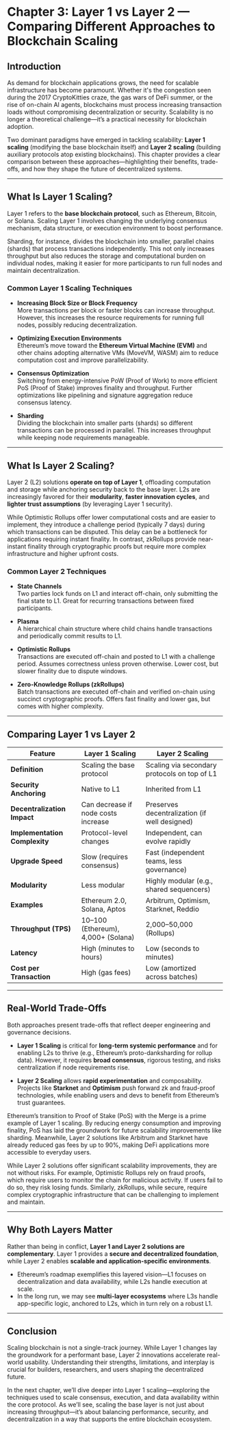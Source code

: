 # **Chapter 3: Layer 1 vs Layer 2 — Comparing Different Approaches to Blockchain Scaling**

## **Introduction**

As demand for blockchain applications grows, the need for scalable infrastructure has become paramount. Whether it's the congestion seen during the 2017 CryptoKitties craze, the gas wars of DeFi summer, or the rise of on-chain AI agents, blockchains must process increasing transaction loads without compromising decentralization or security. Scalability is no longer a theoretical challenge—it’s a practical necessity for blockchain adoption.

Two dominant paradigms have emerged in tackling scalability: **Layer 1 scaling** (modifying the base blockchain itself) and **Layer 2 scaling** (building auxiliary protocols atop existing blockchains). This chapter provides a clear comparison between these approaches—highlighting their benefits, trade-offs, and how they shape the future of decentralized systems.

---

## **What Is Layer 1 Scaling?**

Layer 1 refers to the **base blockchain protocol**, such as Ethereum, Bitcoin, or Solana. Scaling Layer 1 involves changing the underlying consensus mechanism, data structure, or execution environment to boost performance.

Sharding, for instance, divides the blockchain into smaller, parallel chains (shards) that process transactions independently. This not only increases throughput but also reduces the storage and computational burden on individual nodes, making it easier for more participants to run full nodes and maintain decentralization.

### **Common Layer 1 Scaling Techniques**

- **Increasing Block Size or Block Frequency**  
  More transactions per block or faster blocks can increase throughput. However, this increases the resource requirements for running full nodes, possibly reducing decentralization.

- **Optimizing Execution Environments**  
  Ethereum’s move toward the **Ethereum Virtual Machine (EVM)** and other chains adopting alternative VMs (MoveVM, WASM) aim to reduce computation cost and improve parallelizability.

- **Consensus Optimization**  
  Switching from energy-intensive PoW (Proof of Work) to more efficient PoS (Proof of Stake) improves finality and throughput. Further optimizations like pipelining and signature aggregation reduce consensus latency.

- **Sharding**  
  Dividing the blockchain into smaller parts (shards) so different transactions can be processed in parallel. This increases throughput while keeping node requirements manageable.

---

## **What Is Layer 2 Scaling?**

Layer 2 (L2) solutions **operate on top of Layer 1**, offloading computation and storage while anchoring security back to the base layer. L2s are increasingly favored for their **modularity**, **faster innovation cycles**, and **lighter trust assumptions** (by leveraging Layer 1 security).

While Optimistic Rollups offer lower computational costs and are easier to implement, they introduce a challenge period (typically 7 days) during which transactions can be disputed. This delay can be a bottleneck for applications requiring instant finality. In contrast, zkRollups provide near-instant finality through cryptographic proofs but require more complex infrastructure and higher upfront costs.

### **Common Layer 2 Techniques**

- **State Channels**  
  Two parties lock funds on L1 and interact off-chain, only submitting the final state to L1. Great for recurring transactions between fixed participants.

- **Plasma**  
  A hierarchical chain structure where child chains handle transactions and periodically commit results to L1.

- **Optimistic Rollups**  
  Transactions are executed off-chain and posted to L1 with a challenge period. Assumes correctness unless proven otherwise. Lower cost, but slower finality due to dispute windows.

- **Zero-Knowledge Rollups (zkRollups)**  
  Batch transactions are executed off-chain and verified on-chain using succinct cryptographic proofs. Offers fast finality and lower gas, but comes with higher complexity.

---

## **Comparing Layer 1 vs Layer 2**

| Feature                        | Layer 1 Scaling                       | Layer 2 Scaling                                 |
|-------------------------------|---------------------------------------|-------------------------------------------------|
| **Definition**                | Scaling the base protocol             | Scaling via secondary protocols on top of L1   |
| **Security Anchoring**        | Native to L1                          | Inherited from L1                              |
| **Decentralization Impact**   | Can decrease if node costs increase   | Preserves decentralization (if well designed)  |
| **Implementation Complexity** | Protocol-level changes                | Independent, can evolve rapidly                |
| **Upgrade Speed**             | Slow (requires consensus)             | Fast (independent teams, less governance)      |
| **Modularity**                | Less modular                          | Highly modular (e.g., shared sequencers)       |
| **Examples**                  | Ethereum 2.0, Solana, Aptos           | Arbitrum, Optimism, Starknet, Reddio           |
| **Throughput (TPS)**          | 10–100 (Ethereum), 4,000+ (Solana)    | 2,000–50,000 (Rollups)                         |
| **Latency**                   | High (minutes to hours)               | Low (seconds to minutes)                       |
| **Cost per Transaction**      | High (gas fees)                       | Low (amortized across batches)                 |

---

## **Real-World Trade-Offs**

Both approaches present trade-offs that reflect deeper engineering and governance decisions.

- **Layer 1 Scaling** is critical for **long-term systemic performance** and for enabling L2s to thrive (e.g., Ethereum’s proto-danksharding for rollup data). However, it requires **broad consensus**, rigorous testing, and risks centralization if node requirements rise.

- **Layer 2 Scaling** allows **rapid experimentation** and composability. Projects like **Starknet** and **Optimism** push forward zk and fraud-proof technologies, while enabling users and devs to benefit from Ethereum’s trust guarantees.

Ethereum’s transition to Proof of Stake (PoS) with the Merge is a prime example of Layer 1 scaling. By reducing energy consumption and improving finality, PoS has laid the groundwork for future scalability improvements like sharding. Meanwhile, Layer 2 solutions like Arbitrum and Starknet have already reduced gas fees by up to 90%, making DeFi applications more accessible to everyday users.

While Layer 2 solutions offer significant scalability improvements, they are not without risks. For example, Optimistic Rollups rely on fraud proofs, which require users to monitor the chain for malicious activity. If users fail to do so, they risk losing funds. Similarly, zkRollups, while secure, require complex cryptographic infrastructure that can be challenging to implement and maintain.

---

## **Why Both Layers Matter**

Rather than being in conflict, **Layer 1 and Layer 2 solutions are complementary**. Layer 1 provides a **secure and decentralized foundation**, while Layer 2 enables **scalable and application-specific environments**.

- Ethereum’s roadmap exemplifies this layered vision—L1 focuses on decentralization and data availability, while L2s handle execution at scale.
- In the long run, we may see **multi-layer ecosystems** where L3s handle app-specific logic, anchored to L2s, which in turn rely on a robust L1.

---

## **Conclusion**

Scaling blockchain is not a single-track journey. While Layer 1 changes lay the groundwork for a performant base, Layer 2 innovations accelerate real-world usability. Understanding their strengths, limitations, and interplay is crucial for builders, researchers, and users shaping the decentralized future.

In the next chapter, we’ll dive deeper into Layer 1 scaling—exploring the techniques used to scale consensus, execution, and data availability within the core protocol. As we’ll see, scaling the base layer is not just about increasing throughput—it’s about balancing performance, security, and decentralization in a way that supports the entire blockchain ecosystem.